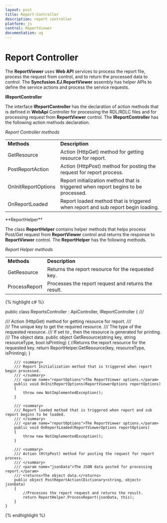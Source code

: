 ```yaml
---
layout: post
title: Report-Controller
description: report controller
platform: js
control: ReportViewer
documentation: ug
---
```


# Report Controller

The **ReportViewer** uses **Web API** services to process the report file, process the request from control, and to return the processed data to control. The **Syncfusion.EJ.ReportViewer** assembly has helper APIs to define the service actions and process the service requests. 

**IReportController**

The interface **IReportController** has the declaration of action methods that is defined in **WebApi** Controller for processing the RDL/RDLC files and for processing request from **ReportViewer** control. The **IReportController** has the following action methods declaration. 



_Report Controller methods_

<table>
<tr>
<td>
<b>Methods</b></td><td>
<b>Description</b></td></tr>
<tr>
<td>
GetResource</td><td>
Action (HttpGet) method for getting resource for report. </td></tr>
<tr>
<td>
PostReportAction</td><td>
Action (HttpPost) method for posting the request for report process. </td></tr>
<tr>
<td>
OnInitReportOptions</td><td>
Report initialization method that is triggered when report begins to be processed.</td></tr>
<tr>
<td>
OnReportLoaded</td><td>
Report loaded method that is triggered when report and sub report begin loading.</td></tr>
</table>
**ReportHelper**

The class **ReportHelper** contains helper methods that helps process Post/Get request from **ReportViewer** control and returns the response to **ReportViewer** control. The **ReportHelper** has the following methods. 

_Report Helper methods_

<table>
<tr>
<td>
<b>Methods</b></td><td>
<b>Description</b></td></tr>
<tr>
<td>
GetResource</td><td>
Returns the report resource for the requested key.</td></tr>
<tr>
<td>
ProcessReport</td><td>
Processes the report request and returns the result.</td></tr>
</table>


{% highlight c# %}



public class ReportsController : ApiController, IReportController
    {
        /// <summary>
        /// Action (HttpGet) method for getting resource for report.
        /// </summary>
        /// <param name="key">The unique key to get the required resource.</param>
        /// <param name="resourceType">The type of the requested resource.</param>
        /// <param name="isPrinting">If set to <see langword="true"/>, then the resource is generated for printing.</param>
        /// <returns>The object data.</returns>
        public object GetResource(string key, string resourceType, bool isPrinting)
        {
            //Returns the report resource for the requested key.
            return ReportHelper.GetResource(key, resourceType, isPrinting);
        }

        /// <summary>
        /// Report Initialization method that is triggered when report begin processed.
        /// </summary>
        /// <param name="reportOptions">The ReportViewer options.</param>
        public void OnInitReportOptions(ReportViewerOptions reportOptions)
        {
            throw new NotImplementedException();
        }

        /// <summary>
        /// Report loaded method that is triggered when report and sub report begins to be loaded.
        /// </summary>
        /// <param name="reportOptions">The ReportViewer options.</param>
        public void OnReportLoaded(ReportViewerOptions reportOptions)
        {
            throw new NotImplementedException();
        }

        /// <summary>
        /// Action (HttpPost) method for posting the request for report process. 
        /// </summary>
        /// <param name="jsonData">The JSON data posted for processing report.</param>
        /// <returns>The object data.</returns>
        public object PostReportAction(Dictionary<string, object> jsonData)
        {
            //Processes the report request and returns the result.
            return ReportHelper.ProcessReport(jsonData, this);
        }
    }


{% endhighlight %}



